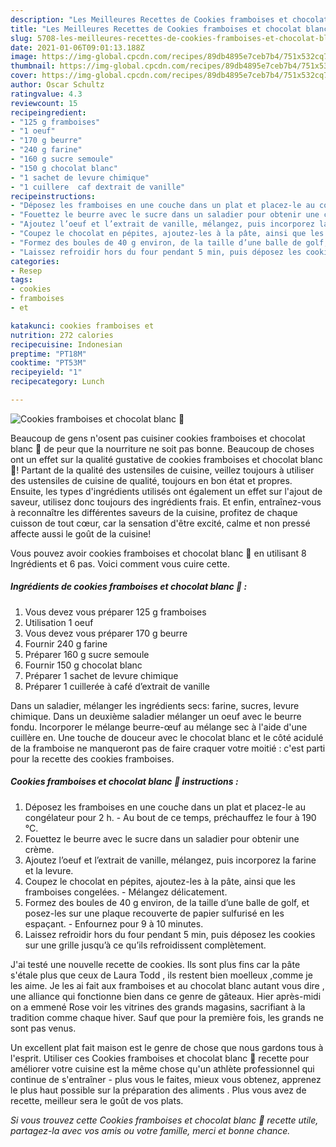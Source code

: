 ```yaml
---
description: "Les Meilleures Recettes de Cookies framboises et chocolat blanc 🍪"
title: "Les Meilleures Recettes de Cookies framboises et chocolat blanc 🍪"
slug: 5708-les-meilleures-recettes-de-cookies-framboises-et-chocolat-blanc
date: 2021-01-06T09:01:13.188Z
image: https://img-global.cpcdn.com/recipes/89db4895e7ceb7b4/751x532cq70/cookies-framboises-et-chocolat-blanc-🍪-photo-principale-de-la-recette.jpg
thumbnail: https://img-global.cpcdn.com/recipes/89db4895e7ceb7b4/751x532cq70/cookies-framboises-et-chocolat-blanc-🍪-photo-principale-de-la-recette.jpg
cover: https://img-global.cpcdn.com/recipes/89db4895e7ceb7b4/751x532cq70/cookies-framboises-et-chocolat-blanc-🍪-photo-principale-de-la-recette.jpg
author: Oscar Schultz
ratingvalue: 4.3
reviewcount: 15
recipeingredient:
- "125 g framboises"
- "1 oeuf"
- "170 g beurre"
- "240 g farine"
- "160 g sucre semoule"
- "150 g chocolat blanc"
- "1 sachet de levure chimique"
- "1 cuillere  caf dextrait de vanille"
recipeinstructions:
- "Déposez les framboises en une couche dans un plat et placez-le au congélateur pour 2 h. Au bout de ce temps, préchauffez le four à 190 °C."
- "Fouettez le beurre avec le sucre dans un saladier pour obtenir une crème."
- "Ajoutez l’oeuf et l’extrait de vanille, mélangez, puis incorporez la farine et la levure."
- "Coupez le chocolat en pépites, ajoutez-les à la pâte, ainsi que les framboises congelées. Mélangez délicatement."
- "Formez des boules de 40 g environ, de la taille d’une balle de golf, et posez-les sur une plaque recouverte de papier sulfurisé en les espaçant. Enfournez pour 9 à 10 minutes."
- "Laissez refroidir hors du four pendant 5 min, puis déposez les cookies sur une grille jusqu’à ce qu’ils refroidissent complètement."
categories:
- Resep
tags:
- cookies
- framboises
- et

katakunci: cookies framboises et 
nutrition: 272 calories
recipecuisine: Indonesian
preptime: "PT18M"
cooktime: "PT53M"
recipeyield: "1"
recipecategory: Lunch

---
```



![Cookies framboises et chocolat blanc 🍪](https://img-global.cpcdn.com/recipes/89db4895e7ceb7b4/751x532cq70/cookies-framboises-et-chocolat-blanc-🍪-photo-principale-de-la-recette.jpg)

Beaucoup de gens n'osent pas cuisiner cookies framboises et chocolat blanc 🍪 de peur que la nourriture ne soit pas bonne. Beaucoup de choses ont un effet sur la qualité gustative de cookies framboises et chocolat blanc 🍪! Partant de la qualité des ustensiles de cuisine, veillez toujours à utiliser des ustensiles de cuisine de qualité, toujours en bon état et propres. Ensuite, les types d'ingrédients utilisés ont également un effet sur l'ajout de saveur, utilisez donc toujours des ingrédients frais. Et enfin, entraînez-vous à reconnaître les différentes saveurs de la cuisine, profitez de chaque cuisson de tout cœur, car la sensation d'être excité, calme et non pressé affecte aussi le goût de la cuisine!

<!--inarticleads1-->

Vous pouvez avoir cookies framboises et chocolat blanc 🍪 en utilisant 8 Ingrédients et 6 pas. Voici comment vous cuire cette.

##### Ingrédients de cookies framboises et chocolat blanc 🍪 :

1. Vous devez vous préparer 125 g framboises
1. Utilisation 1 oeuf
1. Vous devez vous préparer 170 g beurre
1. Fournir 240 g farine
1. Préparer 160 g sucre semoule
1. Fournir 150 g chocolat blanc
1. Préparer 1 sachet de levure chimique
1. Préparer 1 cuillerée à café d’extrait de vanille


Dans un saladier, mélanger les ingrédients secs: farine, sucres, levure chimique. Dans un deuxième saladier mélanger un oeuf avec le beurre fondu. Incorporer le mélange beurre-œuf au mélange sec à l&#39;aide d&#39;une cuillère en. Une touche de douceur avec le chocolat blanc et le côté acidulé de la framboise ne manqueront pas de faire craquer votre moitié : c&#39;est parti pour la recette des cookies framboises. 

<!--inarticleads2-->

##### Cookies framboises et chocolat blanc 🍪 instructions :

1. Déposez les framboises en une couche dans un plat et placez-le au congélateur pour 2 h. - Au bout de ce temps, préchauffez le four à 190 °C.
1. Fouettez le beurre avec le sucre dans un saladier pour obtenir une crème.
1. Ajoutez l’oeuf et l’extrait de vanille, mélangez, puis incorporez la farine et la levure.
1. Coupez le chocolat en pépites, ajoutez-les à la pâte, ainsi que les framboises congelées. - Mélangez délicatement.
1. Formez des boules de 40 g environ, de la taille d’une balle de golf, et posez-les sur une plaque recouverte de papier sulfurisé en les espaçant. - Enfournez pour 9 à 10 minutes.
1. Laissez refroidir hors du four pendant 5 min, puis déposez les cookies sur une grille jusqu’à ce qu’ils refroidissent complètement.


J&#39;ai testé une nouvelle recette de cookies. Ils sont plus fins car la pâte s&#39;étale plus que ceux de Laura Todd , ils restent bien moelleux ,comme je les aime. Je les ai fait aux framboises et au chocolat blanc autant vous dire , une alliance qui fonctionne bien dans ce genre de gâteaux. Hier après-midi on a emmené Rose voir les vitrines des grands magasins, sacrifiant à la tradition comme chaque hiver. Sauf que pour la première fois, les grands ne sont pas venus. 

<!--inarticleads1-->

<p>
Un excellent plat fait maison est le genre de chose que nous gardons tous à l'esprit. Utiliser ces Cookies framboises et chocolat blanc 🍪 recette pour améliorer votre cuisine est la même chose qu'un athlète professionnel qui continue de s'entraîner - plus vous le faites, mieux vous obtenez, apprenez le plus haut possible sur la préparation des aliments . Plus vous avez de recette, meilleur sera le goût de vos plats.
</p>

<p>
<i>Si vous trouvez cette Cookies framboises et chocolat blanc 🍪 recette utile, partagez-la avec vos amis ou votre famille, merci et bonne chance.</i>
</p>
